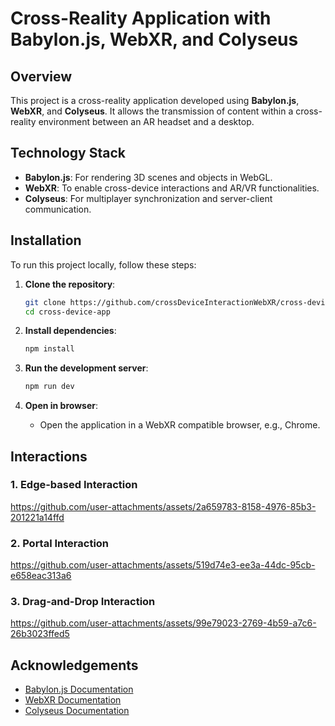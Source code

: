 # Cross-Reality Application with Babylon.js, WebXR, and Colyseus

## Overview

This project is a cross-reality application developed using **Babylon.js**, **WebXR**, and **Colyseus**. It allows the transmission of content within a cross-reality environment between an AR headset and a desktop.

## Technology Stack

- **Babylon.js**: For rendering 3D scenes and objects in WebGL.
- **WebXR**: To enable cross-device interactions and AR/VR functionalities.
- **Colyseus**: For multiplayer synchronization and server-client communication.
  
## Installation

To run this project locally, follow these steps:

1. **Clone the repository**:
    ```bash
    git clone https://github.com/crossDeviceInteractionWebXR/cross-device-app.git
    cd cross-device-app
    ```

2. **Install dependencies**:
    ```bash
    npm install
    ```

3. **Run the development server**:
    ```bash
    npm run dev
    ```

4. **Open in browser**:
    - Open the application in a WebXR compatible browser, e.g., Chrome.

## Interactions

### 1. Edge-based Interaction
https://github.com/user-attachments/assets/2a659783-8158-4976-85b3-201221a14ffd

### 2. Portal Interaction
https://github.com/user-attachments/assets/519d74e3-ee3a-44dc-95cb-e658eac313a6

### 3. Drag-and-Drop Interaction
https://github.com/user-attachments/assets/99e79023-2769-4b59-a7c6-26b3023ffed5

## Acknowledgements

- [Babylon.js Documentation](https://doc.babylonjs.com/)
- [WebXR Documentation](https://immersive-web.github.io/webxr/)
- [Colyseus Documentation](https://docs.colyseus.io/)










